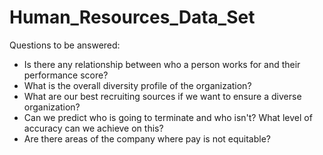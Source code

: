 # Human_Resources_Data_Set
Questions to be answered:
- Is there any relationship between who a person works for and their performance score?
- What is the overall diversity profile of the organization?
- What are our best recruiting sources if we want to ensure a diverse organization?
- Can we predict who is going to terminate and who isn't? What level of accuracy can we achieve on this?
- Are there areas of the company where pay is not equitable?